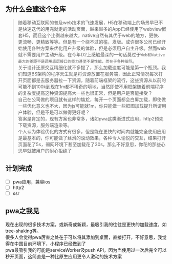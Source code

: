 ## 为什么会建这个仓库
> 随着移动互联网的普及web技术的飞速发展，H5在移动端上的场景早已不是快速迭代的用完就走的活动页面，越来越多的App已经使用了webview嵌套H5，而且这个比例越来越大，native自然有其优于web的地方，更快、更流畅、更精致等等。但是有一个绕不过的槛，发版。或许很多公司已经开始使用各种方案来优化用户升级的体验，但是必须用户自主升级。然而web就不需要用户主动升级。在今年D2上感触最深的一句话莫过于`Web和Native最大的差距不是调用底层接口的能力甚至不是性能，而在于各种细节`。  
关于设计还原交互精细化就不多提了，那么加载速度可能是第一个瓶颈。我们知道BS架构的程序天生就是将资源放置在服务端，因此正常情况每次打开页面都是去服务器拉一下资源，随着前端框架的流行，这些资源从以前的可能不到100k到现在1m都不稀奇的境地，当然即使不用框架随着前端程序的复杂度提高这种资源提高大一些也很正常，但是用户是否能接受？  
自己在公司做的项目就有这样的尴尬，每开一个页面都会白屏加载，即使做一些优化意义也不大，因为js可能就1m，你只能做一些框图加载提升所谓用户体验，但是不是可以做得更好呢？  
答案是肯定的，现有方案也非常多，诸如pwa这类渐进式应用，http2预先下载资源，服务端渲染等。  
个人认为体验优化的方式有很多，但是能在更快的时间内就能完全使用应用是最基本的，你可能做了丝滑的滚动效果，各种令人愉悦的交互，结果打开页面花了5s，弱网环境下甚至加载花了30s，那么不好意思，你花的那些心思早就被用户的耐心拒绝了

## 计划完成
- [ ] pwa应用，兼容ios
- [ ] http2
- [ ] ssr

## pwa之我见
现在出现的很多技术方案，或新奇或新颖，最吸引我的往往是更快的加载速度，如tree-shaking等。  
很多人会觉得pwa厉害之处在于可以将其添加到桌面，直接打开，不好意思，我觉得在中国目前环境下，小程序已经做到了  
pwa最吸引我的可能是serviceWorker及push API，因为当使用过一次后完全可以秒开页面，这简直是一种比原生应用更令人激动的技术方案
